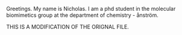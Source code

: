 Greetings. My name is Nicholas. I am a phd student in the molecular biomimetics group at the department of chemistry - ånström.


THIS IS A MODIFICATION OF THE ORIGNAL FILE.
